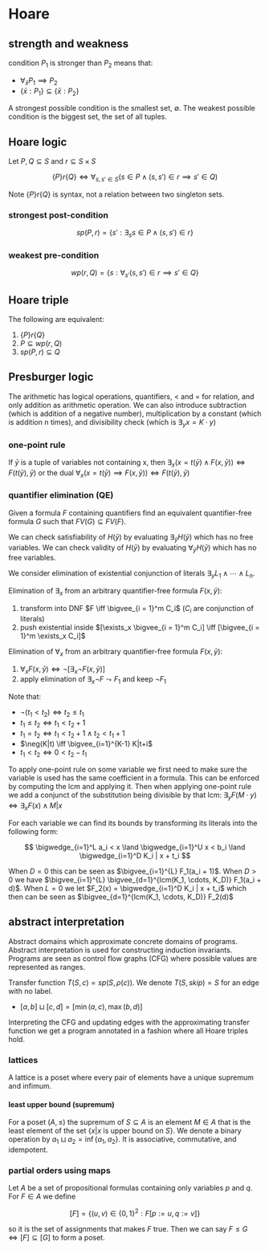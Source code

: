 # Hoare

## strength and weakness

condition $P_1$ is stronger than $P_2$ means that:

- $\forall_{\bar x} P_1 \implies P_2$
- $\{\bar x : P_1\} \subseteq \{\bar x : P_2\}$

A strongest possible condition is the smallest set, $\emptyset$. The weakest possible condition is the biggest set, the set of all tuples.

## Hoare logic

Let $P, Q \subseteq S$ and $r \subseteq S \times S$

$$
\{P\} r \{Q\} \iff \forall_{s, s' \in S} (s \in P \land (s, s') \in r \implies s' \in Q)
$$

Note $\{P\}r\{Q\}$ is syntax, not a relation between two singleton sets.

### strongest post-condition

$$
sp(P, r) = \{s' : \exists_s s \in P \land (s, s') \in r\}
$$

### weakest pre-condition

$$
wp(r, Q) = \{s : \forall_{s'} (s, s') \in r \implies s' \in Q\}
$$

## Hoare triple

The following are equivalent:

1. $\{P\} r \{Q\}$
2. $P \subseteq wp(r, Q)$
3. $sp(P, r) \subseteq Q$

## Presburger logic

The arithmetic has logical operations, quantifiers, < and = for relation, and only addition as arithmetic operation. We can also introduce subtraction (which is addition of a negative number), multiplication by a constant (which is addition n times), and divisibility check (which is $\exists_y x = K \cdot y$)

### one-point rule

If $\bar y$ is a tuple of variables not containing x, then $\exists_x (x = t(\bar y) \land F(x, \bar y)) \iff F(t(\bar y), \bar y)$ or the dual $\forall_x (x = t(\bar y) \implies F(x, \bar y)) \iff F(t(\bar y), \bar y)$

### quantifier elimination (QE)

Given a formula $F$ containing quantifiers find an equivalent quantifier-free formula $G$ such that $FV(G) \subseteq FV(F)$.

We can check satisfiability of $H(\bar y)$ by evaluating $\exists_{\bar y} H(\bar y)$ which has no free variables. We can check validity of $H(\bar y)$ by evaluating $\forall_{\bar y} H(\bar y)$ which has no free variables.

We consider elimination of existential conjunction of literals $\exists_y L_1 \land \cdots \land L_n$.

Elimination of $\exists_x$ from an arbitrary quantifier-free formula $F(x, \bar y)$:

1. transform into DNF $F \iff \bigvee_{i = 1}^m C_i$ ($C_i$ are conjunction of literals)
2. push existential inside $[\exists_x \bigvee_{i = 1}^m C_i] \iff [\bigvee_{i = 1}^m \exists_x C_i]$

Elimination of $\forall_x$ from an arbitrary quantifier-free formula $F(x, \bar y)$:

1. $\forall_x F(x, \bar y) \iff \neg [\exists_x \neg F(x, \bar y)]$
2. apply elimination of $\exists_x \neg F \leadsto F_1$ and keep $\neg F_1$

Note that:

- $\neg(t_1 < t_2) \iff t_2 \le t_1$
- $t_1 \le t_2 \iff t_1 < t_2 + 1$
- $t_1 = t_2 \iff t_1 < t_2 + 1 \land t_2 < t_1 + 1$
- $\neg(K|t) \iff \bigvee_{i=1}^{K-1} K|t+i$
- $t_1 < t_2 \iff 0 < t_2 - t_1$

To apply one-point rule on some variable we first need to make sure the variable is used has the same coefficient in a formula. This can be enforced by computing the lcm and applying it. Then when applying one-point rule we add a conjunct of the substitution being divisible by that lcm: $\exists_y F(M \cdot y) \iff \exists_x F(x) \land M|x$

For each variable we can find its bounds by transforming its literals into the following form:

$$
\bigwedge_{i=1}^L a_i < x \land \bigwedge_{i=1}^U x < b_i \land \bigwedge_{i=1}^D K_i | x + t_i
$$

When $D = 0$ this can be seen as $\bigvee_{i=1}^{L} F_1(a_i + 1)$. When $D > 0$ we have $\bigvee_{i=1}^{L} \bigvee_{d=1}^{lcm(K_1, \cdots, K_D)} F_1(a_i + d)$. When $L = 0$ we let $F_2(x) = \bigwedge_{i=1}^D K_i | x + t_i$ which then can be seen as $\bigvee_{d=1}^{lcm(K_1, \cdots, K_D)} F_2(d)$

## abstract interpretation

Abstract domains which approximate concrete domains of programs. Abstract interpretation is used for constructing induction invariants. Programs are seen as control flow graphs (CFG) where possible values are represented as ranges.

Transfer function $T(S, c) = sp(S, \rho(c))$. We denote $T(S, skip) = S$ for an edge with no label.

- $[a, b] \sqcup [c, d] = [\min(a, c), \max(b, d)]$

Interpreting the CFG and updating edges with the approximating transfer function we get a program annotated in a fashion where all Hoare triples hold.

### lattices

A lattice is a poset where every pair of elements have a unique supremum and infimum.

#### least upper bound (supremum)

For a poset $(A, \le)$ the supremum of $S \subseteq A$ is an element $M \in A$ that is the least element of the set $\{x | x \text{ is upper bound on } S\}$. We denote a binary operation by $a_1 \sqcup a_2 = \inf\{a_1, a_2\}$. It is associative, commutative, and idempotent.

### partial orders using maps

Let $A$ be a set of propositional formulas containing only variables $p$ and $q$. For $F \in A$ we define

$$
[F] = \{(u, v) \in \{0, 1\}^2: F[p := u, q := v]\}
$$

so it is the set of assignments that makes $F$ true. Then we can say $F \le G \iff [F] \subseteq [G]$ to form a poset.
